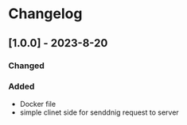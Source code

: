 # Changelog


## [1.0.0] - 2023-8-20

### Changed


### Added

- Docker file
- simple clinet side for senddnig request to server

